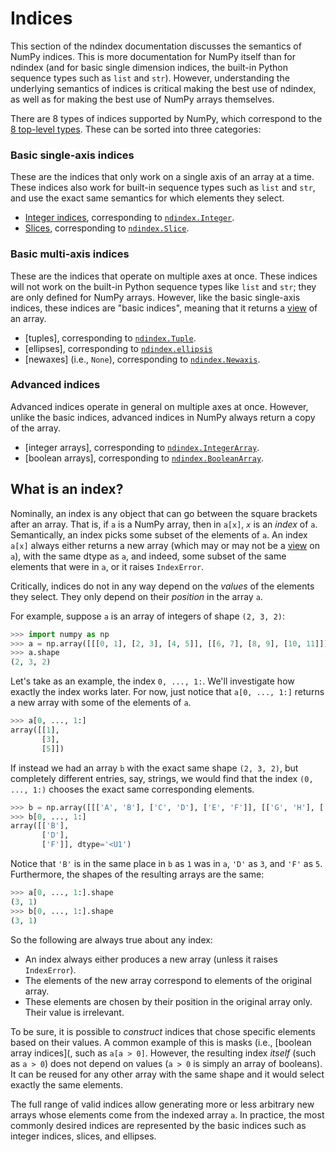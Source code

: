 # Indices

This section of the ndindex documentation discusses the semantics of NumPy
indices. This is more documentation for NumPy itself than for ndindex (and for
basic single dimension indices, the built-in Python sequence types such as
`list` and `str`). However, understanding the underlying semantics of indices
is critical making the best use of ndindex, as well as for making the best use
of NumPy arrays themselves.

There are 8 types of indices supported by NumPy, which correspond to the [8
top-level types](index-types). These can be sorted into three categories:

### Basic single-axis indices

These are the indices that only work on a single axis of an array at a time.
These indices also work for built-in sequence types such as `list` and `str`,
and use the exact same semantics for which elements they select.

- [Integer indices](integer-indices), corresponding to
  [`ndindex.Integer`](integer-api).
- [Slices](slices-docs), corresponding to [`ndindex.Slice`](slice-api).

### Basic multi-axis indices

These are the indices that operate on multiple axes at once. These indices
will not work on the built-in Python sequence types like `list` and `str`;
they are only defined for NumPy arrays. However, like the basic single-axis
indices, these indices are "basic indices", meaning that it returns a
[view](https://numpy.org/doc/stable/glossary.html#term-view) of an array.

- [tuples], corresponding to [`ndindex.Tuple`](tuple-api).
- [ellipses], corresponding to [`ndindex.ellipsis`](ellipsis-api)
- [newaxes] (i.e., `None`), corresponding to [`ndindex.Newaxis`](newaxis-api).

### Advanced indices

Advanced indices operate in general on multiple axes at once. However, unlike
the basic indices, advanced indices in NumPy always return a copy of the array.

- [integer arrays], corresponding to
  [`ndindex.IntegerArray`](integerarray-api).
- [boolean arrays], corresponding to [`ndindex.BooleanArray`](booleanarray-api).

## What is an index?

Nominally, an index is any object that can go between the square brackets
after an array. That is, if `a` is a NumPy array, then in `a[x]`, *`x`* is an
*index* of `a`. Semantically, an index picks some subset of the elements of
`a`. An index `a[x]` always either returns a new array (which may or may not
be a [view](https://numpy.org/doc/stable/glossary.html#term-view) on `a`),
with the same dtype as `a`, and indeed, some subset of the same elements that
were in `a`, or it raises `IndexError`.

Critically, indices do not in any way depend on the *values* of the
elements they select. They only depend on their *position* in the array `a`.

For example, suppose `a` is an array of integers of shape `(2, 3, 2)`:

```py
>>> import numpy as np
>>> a = np.array([[[0, 1], [2, 3], [4, 5]], [[6, 7], [8, 9], [10, 11]]])
>>> a.shape
(2, 3, 2)
```

Let's take as an example, the index `0, ..., 1:`. We'll investigate how
exactly the index works later. For now, just notice that `a[0, ..., 1:]`
returns a new array with some of the elements of `a`.

```py
>>> a[0, ..., 1:]
array([[1],
       [3],
       [5]])
```

If instead we had an array `b` with the exact same shape `(2, 3, 2)`, but
completely different entries, say, strings, we would find that the index `(0,
..., 1:)` chooses the exact same corresponding elements.

```py
>>> b = np.array([[['A', 'B'], ['C', 'D'], ['E', 'F']], [['G', 'H'], ['I', 'J'], ['K', 'L']]])
>>> b[0, ..., 1:]
array([['B'],
       ['D'],
       ['F']], dtype='<U1')
```

Notice that `'B'` is in the same place in `b` as `1` was in `a`, `'D'` as `3`,
and `'F'` as `5`. Furthermore, the shapes of the resulting arrays are the
same:

```py
>>> a[0, ..., 1:].shape
(3, 1)
>>> b[0, ..., 1:].shape
(3, 1)
```

So the following are always true about any index:

- An index always either produces a new array (unless it raises `IndexError`).
- The elements of the new array correspond to elements of the original array.
- These elements are chosen by their position in the original array only.
  Their value is irrelevant.

To be sure, it is possible to *construct* indices that chose specific elements
based on their values. A common example of this is masks (i.e., [boolean array
indices](, such as `a[a > 0]`. However, the resulting index *itself* (such as
`a > 0`) does not depend on values (`a > 0` is simply an array of booleans).
It can be reused for any other array with the same shape and it would select
exactly the same elements.

The full range of valid indices allow generating more or less arbitrary new
arrays whose elements come from the indexed array `a`. In practice, the most
commonly desired indices are represented by the basic indices such as integer
indices, slices, and ellipses.
